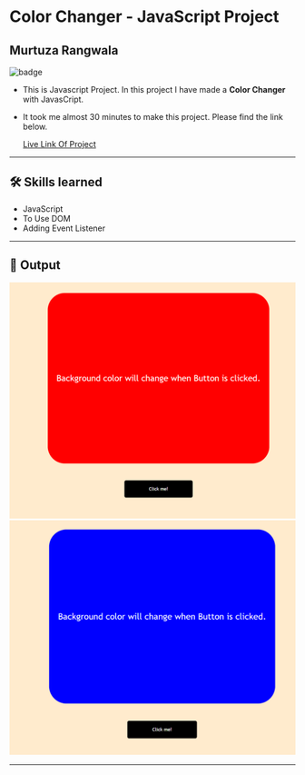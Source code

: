 # Color Changer - JavaScript Project

## Murtuza Rangwala

![badge](https://img.shields.io/badge/Tech-HTML%20CSS%20JS-brightgreen)

- This is Javascript Project. In this project I have made a **Color Changer** with JavasCript.

- It took me almost 30 minutes to make this project. Please find the link below.

  [Live Link Of Project](https://color-changer-mk.netlify.app/)

---

## 🛠 Skills learned

- JavaScript
- To Use DOM
- Adding Event Listener

---

## 🎥 Output

![input](./img/01.PNG)
![input](./img/02.PNG)

---
